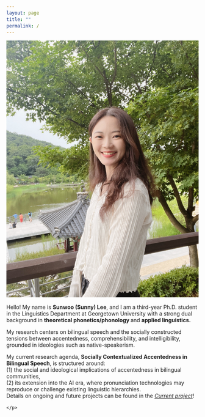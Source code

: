 ```yaml
---
layout: page
title: ""
permalink: /
---
```


<div class="hero">
  <div class="hero__img">
    <img src="IMG_6974.jpeg" alt="Profile">
  </div>
  <div class="hero__text">
    <p>
   Hello! My name is <strong>Sunwoo (Sunny) Lee</strong>, and I am a third-year Ph.D. student in the Linguistics Department at Georgetown University with a strong dual background in <strong>theoretical phonetics/phonology </strong> and <strong> applied linguistics.</strong> 
      <p>
    My research centers on bilingual speech and the socially constructed tensions between accentedness, comprehensibility, and intelligibility, grounded in ideologies such as native-speakerism. 
      </p>

My current research agenda, 
<strong>Socially Contextualized Accentedness in Bilingual Speech</strong>, is structured around: <br>
(1) the social and ideological implications of accentedness in bilingual communities, <br>
(2) its extension into the AI era, where pronunciation technologies may reproduce or challenge existing linguistic hierarchies. <br>
Details on ongoing and future projects can be found in the 
<a href="/current-project/"><em>Current project</em></a>!




    </p>
    
  </div>
</div>
